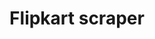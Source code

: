 ---
layout: projects
data_category: python
img_path: ../images/flipkart-scrap.png
title: Flipkart scraper
github_link: https://github.com/rawho/flipkart-scraper
---